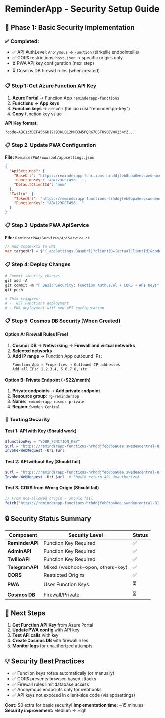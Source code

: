 # ReminderApp - Security Setup Guide

## 🔐 Phase 1: Basic Security Implementation

### ✅ **Completed:**
- ✅ API AuthLevel: `Anonymous` → `Function` (tärkeille endpointeille)
- ✅ CORS restrictions: `host.json` → specific origins only
- ⏳ PWA API key configuration (next step)
- ⏳ Cosmos DB firewall rules (when created)

### 📋 **Step 1: Get Azure Function API Key**

1. **Azure Portal** → Function App `reminderapp-functions`
2. **Functions** → **App keys** 
3. **Function keys** → `default` (tai luo uusi "reminderapp-key")
4. **Copy** function key value

**API Key format:**
```
?code=ABC123DEF456GHI789JKL012MNO345PQR678STU901VWX234YZ...
```

### 📋 **Step 2: Update PWA Configuration**

**File:** `ReminderPWA/wwwroot/appsettings.json`

```json
{
  "ApiSettings": {
    "BaseUrl": "https://reminderapp-functions-hrhddjfeb0bpa0ee.swedencentral-01.azurewebsites.net/api/ReminderAPI",
    "FunctionKey": "ABC123DEF456...",
    "DefaultClientId": "mom"
  },
  "Twilio": {
    "TokenUrl": "https://reminderapp-functions-hrhddjfeb0bpa0ee.swedencentral-01.azurewebsites.net/api/twilio/token",
    "FunctionKey": "ABC123DEF456..."
  }
}
```

### 📋 **Step 3: Update PWA ApiService**

**File:** `ReminderPWA/Services/ApiService.cs`

```csharp
// Add ?code=xxx to URL
var targetUrl = $"{_apiSettings.BaseUrl}?clientID={actualClientId}&code={_apiSettings.FunctionKey}&_t={DateTimeOffset.UtcNow.ToUnixTimeSeconds()}";
```

### 📋 **Step 4: Deploy Changes**

```powershell
# Commit security changes
git add -A
git commit -m "🔐 Basic Security: Function AuthLevel + CORS + API Keys"
git push

# This triggers:
# - .NET Functions deployment
# - PWA deployment with new API configuration
```

### 📋 **Step 5: Cosmos DB Security (When Created)**

#### **Option A: Firewall Rules (Free)**
1. **Cosmos DB** → **Networking** → **Firewall and virtual networks**
2. **Selected networks** 
3. **Add IP range** → Function App outbound IPs:
   ```
   Function App → Properties → Outbound IP addresses
   Add all IPs: 1.2.3.4, 5.6.7.8, etc.
   ```

#### **Option B: Private Endpoint (+$22/month)**
1. **Private endpoints** → **Add private endpoint**
2. **Resource group**: `rg-reminderapp`
3. **Name**: `reminderapp-cosmos-private`
4. **Region**: `Sweden Central`

### 🧪 **Testing Security**

#### **Test 1: API with Key (Should work)**
```powershell
$functionKey = "YOUR_FUNCTION_KEY"
$url = "https://reminderapp-functions-hrhddjfeb0bpa0ee.swedencentral-01.azurewebsites.net/api/ReminderAPI?clientID=mom&code=$functionKey"
Invoke-WebRequest -Uri $url
```

#### **Test 2: API without Key (Should fail)**
```powershell
$url = "https://reminderapp-functions-hrhddjfeb0bpa0ee.swedencentral-01.azurewebsites.net/api/ReminderAPI?clientID=mom"
Invoke-WebRequest -Uri $url  # Should return 401 Unauthorized
```

#### **Test 3: CORS from Wrong Origin (Should fail)**
```javascript
// From non-allowed origin - should fail
fetch('https://reminderapp-functions-hrhddjfeb0bpa0ee.swedencentral-01.azurewebsites.net/api/ReminderAPI?clientID=mom&code=xxx')
```

## 🔒 **Security Status Summary**

| Component | Security Level | Status |
|-----------|---------------|--------|
| **ReminderAPI** | Function Key Required | ✅ |
| **AdminAPI** | Function Key Required | ✅ |
| **TwilioAPI** | Function Key Required | ✅ |
| **TelegramAPI** | Mixed (webhook=open, others=key) | ✅ |
| **CORS** | Restricted Origins | ✅ |
| **PWA** | Uses Function Keys | ⏳ |
| **Cosmos DB** | Firewall/Private | ⏳ |

## 🎯 **Next Steps**

1. **Get Function API Key** from Azure Portal
2. **Update PWA config** with API key
3. **Test API calls** with key
4. **Create Cosmos DB** with firewall rules
5. **Monitor logs** for unauthorized attempts

## 💡 **Security Best Practices**

- ✅ Function keys rotate automatically (or manually)
- ✅ CORS prevents browser-based attacks  
- ✅ Firewall rules limit database access
- ✅ Anonymous endpoints only for webhooks
- ✅ API keys not exposed in client-side code (via appsettings)

**Cost:** $0 extra for basic security!
**Implementation time:** ~15 minutes
**Security improvement:** Medium → High

